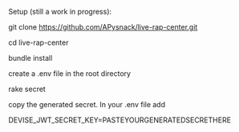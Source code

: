 Setup (still a work in progress):

git clone https://github.com/APysnack/live-rap-center.git

cd live-rap-center

bundle install

create a .env file in the root directory

rake secret

copy the generated secret. In your .env file add

DEVISE_JWT_SECRET_KEY=PASTEYOURGENERATEDSECRETHERE

